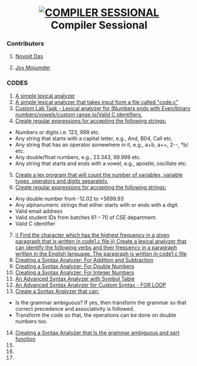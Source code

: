 <h1 align="center">
  <br>
  <a href=""><img src="https://i.imgur.com/HDbxTHc.png" alt="COMPILER SESSIONAL"></a>
  <br>
  Compiler Sessional
  <br>
</h1>


### Contributors

1) [Novojit Das](https://github.com/novojitdas)

2) [Joy Mojumder](https://github.com/Joy-Mojumdar)
 
### CODES 
 1. [A simple lexical analyzer](https://github.com/novojitdas/Compiler-Sessional/tree/main/1) 
 2. [A simple lexical analyzer that takes input form a file called "code.c"](https://github.com/novojitdas/Compiler-Sessional/tree/main/2)
 3. [Custom Lab Task - Lexical analyzer for (Numbers ends with Even/binary numbers/vowels/custom range ip/Valid C identifiers.](https://github.com/novojitdas/Compiler-Sessional/tree/main/3)
 4. [Create regular expressions for accepting the following strings:
](https://github.com/novojitdas/Compiler-Sessional/tree/main/4)
- Numbers or digits i.e. 123, 999 etc.
- Any string that starts with a capital letter, e.g., And, B04, Call etc.
- Any string that has an operator somewhere in it, e.g., a+b, a++, 2--, *b/ etc.
- Any double/float numbers, e.g., 23.343, 99.999 etc.
- Any string that starts and ends with a vowel, e.g., apostle, oscillate etc.
 5. [Create a lex program that will count the number of variables, variable types, operators and digits separately.](https://github.com/novojitdas/Compiler-Sessional/tree/main/5)
 6. [Create regular expressions for accepting the following strings:
](https://github.com/novojitdas/Compiler-Sessional/tree/main/6)
- Any double number from -12.02 to +5699.93
- Any alphanumeric strings that either starts with or ends with a digit.
- Valid email address
- Valid student IDs from batches 61 – 70 of CSE department.
- Valid C identifier
 7. [i) Find the character which has the highest frequency in a given paragraph that is written in code1.c file
 ii) Create a lexical analyzer that can identify the following verbs and their frequency in a paragraph written in the English language. The paragraph is written in code1.c file](https://github.com/novojitdas/Compiler-Sessional/tree/main/7)
 8. [Creating a Syntax Analyzer: For Addition and Subtraction](https://github.com/novojitdas/Compiler-Sessional/tree/main/8)
 9. [Creating a Syntax Analyzer: For Double Numbers](https://github.com/novojitdas/Compiler-Sessional/tree/main/9)
 10. [Creating a Syntax Analyzer: For Integer Numbers](https://github.com/novojitdas/Compiler-Sessional/tree/main/10)
 11. [An Advanced Syntax Analyzer with Symbol Table](https://github.com/novojitdas/Compiler-Sessional/tree/main/11)
 12. [An Advanced Syntax Analyzer for Custom Syntax - FOR LOOP](https://github.com/novojitdas/Compiler-Sessional/tree/main/12)
 8. [Create a Syntax Analyzer that can:]()
 - Is the grammar ambiguous? If yes, then transform the grammar so that correct precedence and associativity is followed.
 - Transform the code so that, the operations can be done on double numbers too.
14. [Creating a Syntax Analyzer that Is the grammar ambiguous and sqrt function ]()
15. []()
16. []()
17. []()

